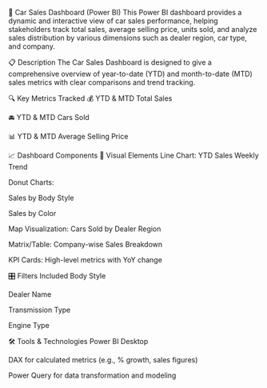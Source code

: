 🚗 Car Sales Dashboard (Power BI)
This Power BI dashboard provides a dynamic and interactive view of car sales performance, helping stakeholders track total sales, average selling price, units sold, and analyze sales distribution by various dimensions such as dealer region, car type, and company.


📋 Description
The Car Sales Dashboard is designed to give a comprehensive overview of year-to-date (YTD) and month-to-date (MTD) sales metrics with clear comparisons and trend tracking.

🔍 Key Metrics Tracked
💰 YTD & MTD Total Sales

🚘 YTD & MTD Cars Sold

📊 YTD & MTD Average Selling Price

📈 Dashboard Components
📌 Visual Elements
Line Chart: YTD Sales Weekly Trend

Donut Charts:

Sales by Body Style

Sales by Color

Map Visualization: Cars Sold by Dealer Region

Matrix/Table: Company-wise Sales Breakdown

KPI Cards: High-level metrics with YoY change

🎛 Filters Included
Body Style

Dealer Name

Transmission Type

Engine Type

🛠 Tools & Technologies
Power BI Desktop

DAX for calculated metrics (e.g., % growth, sales figures)

Power Query for data transformation and modeling

